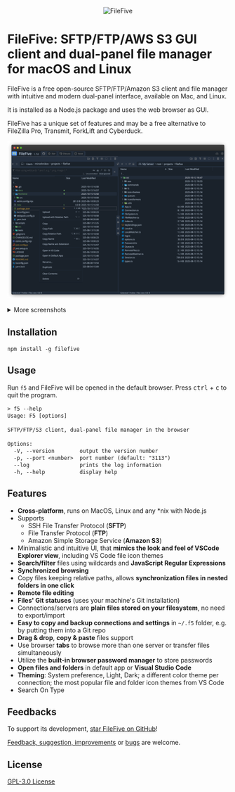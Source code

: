 <p align="center">
    <img src="https://github.com/miroshnikov/filefive/blob/main/frontend/src/assets/logo.svg" width="64" alt="FileFive" />
</p>


# FileFive: SFTP/FTP/AWS S3 GUI client and dual-panel file manager for macOS and Linux
FileFive is a free open-source SFTP/FTP/Amazon S3 client and file manager with intuitive and modern dual-panel interface, available on Mac, and Linux. 

It is installed as a Node.js package and uses the web browser as GUI.

FileFive has a unique set of features and may be a free alternative to FileZilla Pro, Transmit, ForkLift and Cyberduck.

<p align="center">
    <img src="https://github.com/miroshnikov/filefive/blob/main/docs/screenshots/screenshot-1.png" alt="FileFive" />
</p>
<p align="center">
  <details>
    <summary>More screenshots</summary>
    <img src="https://github.com/miroshnikov/filefive/blob/main/docs/screenshots/screenshot-2.png" alt="FileFive"/>
    <img src="https://github.com/miroshnikov/filefive/blob/main/docs/screenshots/screenshot-3.png" alt="FileFive"/>
    <img src="https://github.com/miroshnikov/filefive/blob/main/docs/screenshots/screenshot-4.png" alt="FileFive"/>
  </details>
</p>

## Installation
```shell
npm install -g filefive
```

## Usage
Run `f5` and FileFive will be opened in the default browser. Press <kbd>ctrl</kbd> + <kbd>c</kbd> to quit the program.
```
> f5 --help
Usage: F5 [options]

SFTP/FTP/S3 client, dual-panel file manager in the browser

Options:
  -V, --version        output the version number
  -p, --port <number>  port number (default: "3113")
  --log                prints the log information
  -h, --help           display help
```

## Features
- **Cross-platform**, runs on MacOS, Linux and any *nix with Node.js
- Supports 
  - SSH File Transfer Protocol (**SFTP**)
  - File Transfer Protocol (**FTP**)
  - Amazon Simple Storage Service (**Amazon S3**)
- Minimalistic and intuitive UI, that **mimics the look and feel of VSCode Explorer view**, including VS Code file icon themes
- **Search/filter** files using wildcards and **JavaScript Regular Expressions**
- **Synchronized browsing**
- Copy files keeping relative paths, allows **synchronization files in nested folders in one click**
- **Remote file editing**
- **Files' Git statuses** (uses your machine's Git installation)
- Connections/servers are **plain files stored on your filesystem**, no need to export/import
- **Easy to copy and backup connections and settings** in `~/.f5` folder, e.g. by putting them into a Git repo
- **Drag & drop**, **copy & paste** files support
- Use browser **tabs** to browse more than one server or transfer files simultaneously
- Utilize the **built-in browser password manager** to store passwords
- **Open files and folders** in default app or **Visual Studio Code**
- **Theming**: System preference, Light, Dark; a different color theme per connection; the most popular file and folder icon themes from VS Code
- Search On Type

## Feedbacks
To support its development, [star FileFive on GitHub](https://github.com/miroshnikov/filefive/stargazers)!

[Feedback, suggestion, improvements](https://github.com/miroshnikov/filefive/discussions) or [bugs](https://github.com/miroshnikov/filefive/issues) are welcome.

## License
[GPL-3.0 License](LICENSE)

